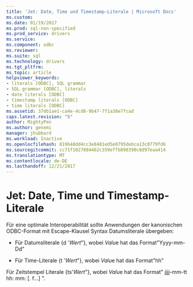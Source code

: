 ```yaml
---
title: 'Jet: Date, Time und Timestamp-Literale | Microsoft Docs'
ms.custom: 
ms.date: 01/19/2017
ms.prod: sql-non-specified
ms.prod_service: drivers
ms.service: 
ms.component: odbc
ms.reviewer: 
ms.suite: sql
ms.technology: drivers
ms.tgt_pltfrm: 
ms.topic: article
helpviewer_keywords:
- literals [ODBC], SQL grammar
- SQL grammar [ODBC], literals
- date literals [ODBC]
- timestamp literals [ODBC]
- time literals [ODBC]
ms.assetid: 37db1ae1-ca4e-4cd8-9b47-7f1a38e7fcad
caps.latest.revision: "5"
author: MightyPen
ms.author: genemi
manager: jhubbard
ms.workload: Inactive
ms.openlocfilehash: 819b40dd4cc3e8481ed5e0795debca13c0779fd6
ms.sourcegitcommit: cc71f1027884462c359effb898390c8d97eaa414
ms.translationtype: MT
ms.contentlocale: de-DE
ms.lasthandoff: 12/21/2017
---
```

# <a name="jet-date-time-and-timestamp-literals"></a>Jet: Date, Time und Timestamp-Literale
Für eine optimale Interoperabilität sollte Anwendungen der kanonischen ODBC-Format mit Escape-Klausel Syntax Datumsliterale übergeben:  
  
-   Für Datumsliterale {d '*Wert*"}, wobei *Valu*e hat das Format"Yyyy-mm-Dd"  
  
-   Für Time-Literale {t '*Wert*"}, wobei *Valu*e hat das Format"hh"  
  
 Für Zeitstempel Literale {ts'*Wert*"}, wobei *Valu*e hat das Format" jjjj-mm-tt hh: mm: [. f...] ".
